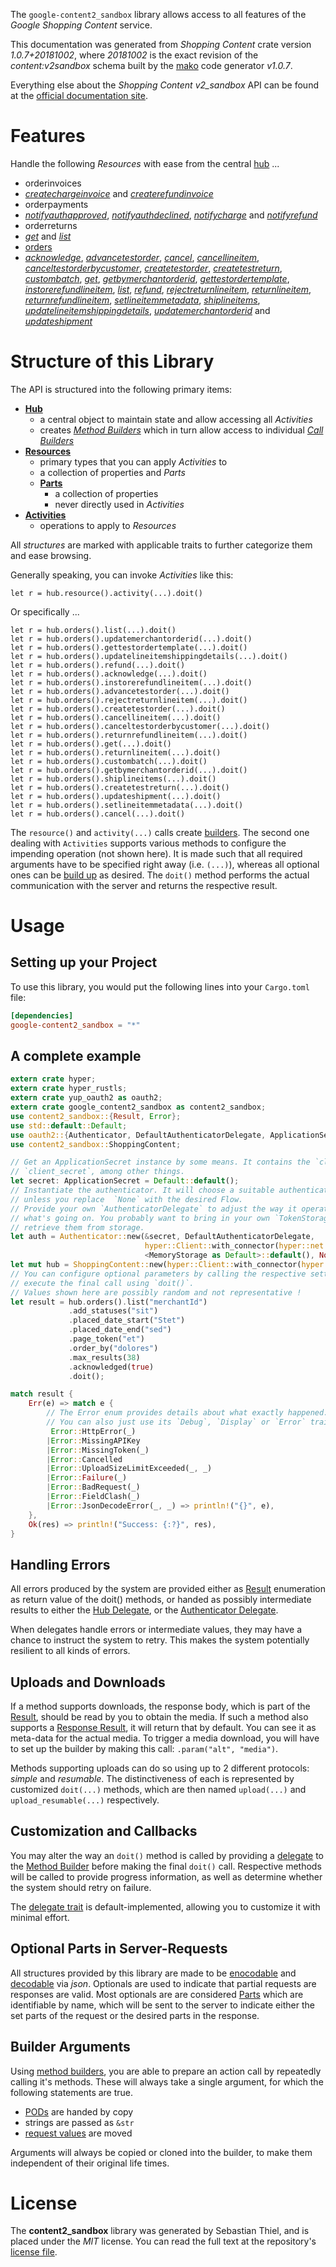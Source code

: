 <!---
DO NOT EDIT !
This file was generated automatically from 'src/mako/api/README.md.mako'
DO NOT EDIT !
-->
The `google-content2_sandbox` library allows access to all features of the *Google Shopping Content* service.

This documentation was generated from *Shopping Content* crate version *1.0.7+20181002*, where *20181002* is the exact revision of the *content:v2sandbox* schema built by the [mako](http://www.makotemplates.org/) code generator *v1.0.7*.

Everything else about the *Shopping Content* *v2_sandbox* API can be found at the
[official documentation site](https://developers.google.com/shopping-content).
# Features

Handle the following *Resources* with ease from the central [hub](https://docs.rs/google-content2_sandbox/1.0.7+20181002/google_content2_sandbox/struct.ShoppingContent.html) ... 

* orderinvoices
 * [*createchargeinvoice*](https://docs.rs/google-content2_sandbox/1.0.7+20181002/google_content2_sandbox/struct.OrderinvoiceCreatechargeinvoiceCall.html) and [*createrefundinvoice*](https://docs.rs/google-content2_sandbox/1.0.7+20181002/google_content2_sandbox/struct.OrderinvoiceCreaterefundinvoiceCall.html)
* orderpayments
 * [*notifyauthapproved*](https://docs.rs/google-content2_sandbox/1.0.7+20181002/google_content2_sandbox/struct.OrderpaymentNotifyauthapprovedCall.html), [*notifyauthdeclined*](https://docs.rs/google-content2_sandbox/1.0.7+20181002/google_content2_sandbox/struct.OrderpaymentNotifyauthdeclinedCall.html), [*notifycharge*](https://docs.rs/google-content2_sandbox/1.0.7+20181002/google_content2_sandbox/struct.OrderpaymentNotifychargeCall.html) and [*notifyrefund*](https://docs.rs/google-content2_sandbox/1.0.7+20181002/google_content2_sandbox/struct.OrderpaymentNotifyrefundCall.html)
* orderreturns
 * [*get*](https://docs.rs/google-content2_sandbox/1.0.7+20181002/google_content2_sandbox/struct.OrderreturnGetCall.html) and [*list*](https://docs.rs/google-content2_sandbox/1.0.7+20181002/google_content2_sandbox/struct.OrderreturnListCall.html)
* [orders](https://docs.rs/google-content2_sandbox/1.0.7+20181002/google_content2_sandbox/struct.Order.html)
 * [*acknowledge*](https://docs.rs/google-content2_sandbox/1.0.7+20181002/google_content2_sandbox/struct.OrderAcknowledgeCall.html), [*advancetestorder*](https://docs.rs/google-content2_sandbox/1.0.7+20181002/google_content2_sandbox/struct.OrderAdvancetestorderCall.html), [*cancel*](https://docs.rs/google-content2_sandbox/1.0.7+20181002/google_content2_sandbox/struct.OrderCancelCall.html), [*cancellineitem*](https://docs.rs/google-content2_sandbox/1.0.7+20181002/google_content2_sandbox/struct.OrderCancellineitemCall.html), [*canceltestorderbycustomer*](https://docs.rs/google-content2_sandbox/1.0.7+20181002/google_content2_sandbox/struct.OrderCanceltestorderbycustomerCall.html), [*createtestorder*](https://docs.rs/google-content2_sandbox/1.0.7+20181002/google_content2_sandbox/struct.OrderCreatetestorderCall.html), [*createtestreturn*](https://docs.rs/google-content2_sandbox/1.0.7+20181002/google_content2_sandbox/struct.OrderCreatetestreturnCall.html), [*custombatch*](https://docs.rs/google-content2_sandbox/1.0.7+20181002/google_content2_sandbox/struct.OrderCustombatchCall.html), [*get*](https://docs.rs/google-content2_sandbox/1.0.7+20181002/google_content2_sandbox/struct.OrderGetCall.html), [*getbymerchantorderid*](https://docs.rs/google-content2_sandbox/1.0.7+20181002/google_content2_sandbox/struct.OrderGetbymerchantorderidCall.html), [*gettestordertemplate*](https://docs.rs/google-content2_sandbox/1.0.7+20181002/google_content2_sandbox/struct.OrderGettestordertemplateCall.html), [*instorerefundlineitem*](https://docs.rs/google-content2_sandbox/1.0.7+20181002/google_content2_sandbox/struct.OrderInstorerefundlineitemCall.html), [*list*](https://docs.rs/google-content2_sandbox/1.0.7+20181002/google_content2_sandbox/struct.OrderListCall.html), [*refund*](https://docs.rs/google-content2_sandbox/1.0.7+20181002/google_content2_sandbox/struct.OrderRefundCall.html), [*rejectreturnlineitem*](https://docs.rs/google-content2_sandbox/1.0.7+20181002/google_content2_sandbox/struct.OrderRejectreturnlineitemCall.html), [*returnlineitem*](https://docs.rs/google-content2_sandbox/1.0.7+20181002/google_content2_sandbox/struct.OrderReturnlineitemCall.html), [*returnrefundlineitem*](https://docs.rs/google-content2_sandbox/1.0.7+20181002/google_content2_sandbox/struct.OrderReturnrefundlineitemCall.html), [*setlineitemmetadata*](https://docs.rs/google-content2_sandbox/1.0.7+20181002/google_content2_sandbox/struct.OrderSetlineitemmetadataCall.html), [*shiplineitems*](https://docs.rs/google-content2_sandbox/1.0.7+20181002/google_content2_sandbox/struct.OrderShiplineitemCall.html), [*updatelineitemshippingdetails*](https://docs.rs/google-content2_sandbox/1.0.7+20181002/google_content2_sandbox/struct.OrderUpdatelineitemshippingdetailCall.html), [*updatemerchantorderid*](https://docs.rs/google-content2_sandbox/1.0.7+20181002/google_content2_sandbox/struct.OrderUpdatemerchantorderidCall.html) and [*updateshipment*](https://docs.rs/google-content2_sandbox/1.0.7+20181002/google_content2_sandbox/struct.OrderUpdateshipmentCall.html)




# Structure of this Library

The API is structured into the following primary items:

* **[Hub](https://docs.rs/google-content2_sandbox/1.0.7+20181002/google_content2_sandbox/struct.ShoppingContent.html)**
    * a central object to maintain state and allow accessing all *Activities*
    * creates [*Method Builders*](https://docs.rs/google-content2_sandbox/1.0.7+20181002/google_content2_sandbox/trait.MethodsBuilder.html) which in turn
      allow access to individual [*Call Builders*](https://docs.rs/google-content2_sandbox/1.0.7+20181002/google_content2_sandbox/trait.CallBuilder.html)
* **[Resources](https://docs.rs/google-content2_sandbox/1.0.7+20181002/google_content2_sandbox/trait.Resource.html)**
    * primary types that you can apply *Activities* to
    * a collection of properties and *Parts*
    * **[Parts](https://docs.rs/google-content2_sandbox/1.0.7+20181002/google_content2_sandbox/trait.Part.html)**
        * a collection of properties
        * never directly used in *Activities*
* **[Activities](https://docs.rs/google-content2_sandbox/1.0.7+20181002/google_content2_sandbox/trait.CallBuilder.html)**
    * operations to apply to *Resources*

All *structures* are marked with applicable traits to further categorize them and ease browsing.

Generally speaking, you can invoke *Activities* like this:

```Rust,ignore
let r = hub.resource().activity(...).doit()
```

Or specifically ...

```ignore
let r = hub.orders().list(...).doit()
let r = hub.orders().updatemerchantorderid(...).doit()
let r = hub.orders().gettestordertemplate(...).doit()
let r = hub.orders().updatelineitemshippingdetails(...).doit()
let r = hub.orders().refund(...).doit()
let r = hub.orders().acknowledge(...).doit()
let r = hub.orders().instorerefundlineitem(...).doit()
let r = hub.orders().advancetestorder(...).doit()
let r = hub.orders().rejectreturnlineitem(...).doit()
let r = hub.orders().createtestorder(...).doit()
let r = hub.orders().cancellineitem(...).doit()
let r = hub.orders().canceltestorderbycustomer(...).doit()
let r = hub.orders().returnrefundlineitem(...).doit()
let r = hub.orders().get(...).doit()
let r = hub.orders().returnlineitem(...).doit()
let r = hub.orders().custombatch(...).doit()
let r = hub.orders().getbymerchantorderid(...).doit()
let r = hub.orders().shiplineitems(...).doit()
let r = hub.orders().createtestreturn(...).doit()
let r = hub.orders().updateshipment(...).doit()
let r = hub.orders().setlineitemmetadata(...).doit()
let r = hub.orders().cancel(...).doit()
```

The `resource()` and `activity(...)` calls create [builders][builder-pattern]. The second one dealing with `Activities` 
supports various methods to configure the impending operation (not shown here). It is made such that all required arguments have to be 
specified right away (i.e. `(...)`), whereas all optional ones can be [build up][builder-pattern] as desired.
The `doit()` method performs the actual communication with the server and returns the respective result.

# Usage

## Setting up your Project

To use this library, you would put the following lines into your `Cargo.toml` file:

```toml
[dependencies]
google-content2_sandbox = "*"
```

## A complete example

```Rust
extern crate hyper;
extern crate hyper_rustls;
extern crate yup_oauth2 as oauth2;
extern crate google_content2_sandbox as content2_sandbox;
use content2_sandbox::{Result, Error};
use std::default::Default;
use oauth2::{Authenticator, DefaultAuthenticatorDelegate, ApplicationSecret, MemoryStorage};
use content2_sandbox::ShoppingContent;

// Get an ApplicationSecret instance by some means. It contains the `client_id` and 
// `client_secret`, among other things.
let secret: ApplicationSecret = Default::default();
// Instantiate the authenticator. It will choose a suitable authentication flow for you, 
// unless you replace  `None` with the desired Flow.
// Provide your own `AuthenticatorDelegate` to adjust the way it operates and get feedback about 
// what's going on. You probably want to bring in your own `TokenStorage` to persist tokens and
// retrieve them from storage.
let auth = Authenticator::new(&secret, DefaultAuthenticatorDelegate,
                              hyper::Client::with_connector(hyper::net::HttpsConnector::new(hyper_rustls::TlsClient::new())),
                              <MemoryStorage as Default>::default(), None);
let mut hub = ShoppingContent::new(hyper::Client::with_connector(hyper::net::HttpsConnector::new(hyper_rustls::TlsClient::new())), auth);
// You can configure optional parameters by calling the respective setters at will, and
// execute the final call using `doit()`.
// Values shown here are possibly random and not representative !
let result = hub.orders().list("merchantId")
             .add_statuses("sit")
             .placed_date_start("Stet")
             .placed_date_end("sed")
             .page_token("et")
             .order_by("dolores")
             .max_results(38)
             .acknowledged(true)
             .doit();

match result {
    Err(e) => match e {
        // The Error enum provides details about what exactly happened.
        // You can also just use its `Debug`, `Display` or `Error` traits
         Error::HttpError(_)
        |Error::MissingAPIKey
        |Error::MissingToken(_)
        |Error::Cancelled
        |Error::UploadSizeLimitExceeded(_, _)
        |Error::Failure(_)
        |Error::BadRequest(_)
        |Error::FieldClash(_)
        |Error::JsonDecodeError(_, _) => println!("{}", e),
    },
    Ok(res) => println!("Success: {:?}", res),
}

```
## Handling Errors

All errors produced by the system are provided either as [Result](https://docs.rs/google-content2_sandbox/1.0.7+20181002/google_content2_sandbox/enum.Result.html) enumeration as return value of 
the doit() methods, or handed as possibly intermediate results to either the 
[Hub Delegate](https://docs.rs/google-content2_sandbox/1.0.7+20181002/google_content2_sandbox/trait.Delegate.html), or the [Authenticator Delegate](https://docs.rs/yup-oauth2/*/yup_oauth2/trait.AuthenticatorDelegate.html).

When delegates handle errors or intermediate values, they may have a chance to instruct the system to retry. This 
makes the system potentially resilient to all kinds of errors.

## Uploads and Downloads
If a method supports downloads, the response body, which is part of the [Result](https://docs.rs/google-content2_sandbox/1.0.7+20181002/google_content2_sandbox/enum.Result.html), should be
read by you to obtain the media.
If such a method also supports a [Response Result](https://docs.rs/google-content2_sandbox/1.0.7+20181002/google_content2_sandbox/trait.ResponseResult.html), it will return that by default.
You can see it as meta-data for the actual media. To trigger a media download, you will have to set up the builder by making
this call: `.param("alt", "media")`.

Methods supporting uploads can do so using up to 2 different protocols: 
*simple* and *resumable*. The distinctiveness of each is represented by customized 
`doit(...)` methods, which are then named `upload(...)` and `upload_resumable(...)` respectively.

## Customization and Callbacks

You may alter the way an `doit()` method is called by providing a [delegate](https://docs.rs/google-content2_sandbox/1.0.7+20181002/google_content2_sandbox/trait.Delegate.html) to the 
[Method Builder](https://docs.rs/google-content2_sandbox/1.0.7+20181002/google_content2_sandbox/trait.CallBuilder.html) before making the final `doit()` call. 
Respective methods will be called to provide progress information, as well as determine whether the system should 
retry on failure.

The [delegate trait](https://docs.rs/google-content2_sandbox/1.0.7+20181002/google_content2_sandbox/trait.Delegate.html) is default-implemented, allowing you to customize it with minimal effort.

## Optional Parts in Server-Requests

All structures provided by this library are made to be [enocodable](https://docs.rs/google-content2_sandbox/1.0.7+20181002/google_content2_sandbox/trait.RequestValue.html) and 
[decodable](https://docs.rs/google-content2_sandbox/1.0.7+20181002/google_content2_sandbox/trait.ResponseResult.html) via *json*. Optionals are used to indicate that partial requests are responses 
are valid.
Most optionals are are considered [Parts](https://docs.rs/google-content2_sandbox/1.0.7+20181002/google_content2_sandbox/trait.Part.html) which are identifiable by name, which will be sent to 
the server to indicate either the set parts of the request or the desired parts in the response.

## Builder Arguments

Using [method builders](https://docs.rs/google-content2_sandbox/1.0.7+20181002/google_content2_sandbox/trait.CallBuilder.html), you are able to prepare an action call by repeatedly calling it's methods.
These will always take a single argument, for which the following statements are true.

* [PODs][wiki-pod] are handed by copy
* strings are passed as `&str`
* [request values](https://docs.rs/google-content2_sandbox/1.0.7+20181002/google_content2_sandbox/trait.RequestValue.html) are moved

Arguments will always be copied or cloned into the builder, to make them independent of their original life times.

[wiki-pod]: http://en.wikipedia.org/wiki/Plain_old_data_structure
[builder-pattern]: http://en.wikipedia.org/wiki/Builder_pattern
[google-go-api]: https://github.com/google/google-api-go-client

# License
The **content2_sandbox** library was generated by Sebastian Thiel, and is placed 
under the *MIT* license.
You can read the full text at the repository's [license file][repo-license].

[repo-license]: https://github.com/Byron/google-apis-rsblob/master/LICENSE.md
